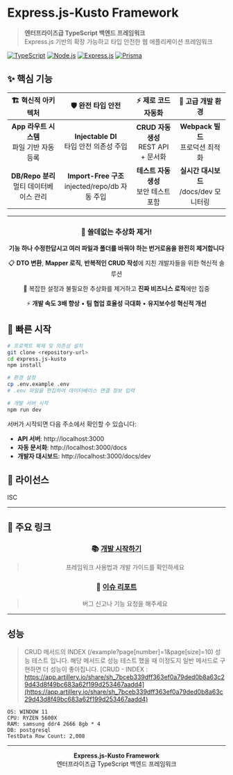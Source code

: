 # Express.js-Kusto Framework

> **엔터프라이즈급 TypeScript 백엔드 프레임워크**  
> Express.js 기반의 확장 가능하고 타입 안전한 웹 애플리케이션 프레임워크

[![TypeScript](https://img.shields.io/badge/TypeScript-5.0+-blue.svg)](https://www.typescriptlang.org/)
[![Node.js](https://img.shields.io/badge/Node.js-18+-green.svg)](https://nodejs.org/)
[![Express.js](https://img.shields.io/badge/Express.js-4.18+-black.svg)](https://expressjs.com/)
[![Prisma](https://img.shields.io/badge/Prisma-5.0+-2D3748.svg)](https://www.prisma.io/)

## ✨ 핵심 기능

<div align="center">

| 🏗️ **혁신적 아키텍처** | 🛡️ **완전 타입 안전** | ⚡ **제로 코드 자동화** | 🔧 **고급 개발 환경** |
|:---:|:---:|:---:|:---:|
| **App 라우트 시스템**<br/>파일 기반 자동 등록 | **Injectable DI**<br/>타입 안전 의존성 주입 | **CRUD 자동 생성**<br/>REST API + 문서화 | **Webpack 빌드**<br/>프로덕션 최적화 |
| **DB/Repo 분리**<br/>멀티 데이터베이스 관리 | **Import-Free 구조**<br/>injected/repo/db 자동 주입 | **테스트 자동 생성**<br/>보안 테스트 포함 | **실시간 대시보드**<br/>/docs/dev 모니터링 |

</div>

---

<div align="center">

### 🎯 **쓸데없는 추상화 제거!**

**기능 하나 수정한답시고 여러 파일과 폴더를 바꿔야 하는 번거로움을 완전히 제거합니다**

</div>

<div align="center">

📋 **DTO 변환**, **Mapper 로직**, **반복적인 CRUD 작성**에 지친 개발자들을 위한 혁신적 솔루션  

🚀 복잡한 설정과 불필요한 추상화를 제거하고 **진짜 비즈니스 로직**에만 집중  

⚡ **개발 속도 3배 향상** • **팀 협업 효율성 극대화** • **유지보수성 혁신적 개선**

</div>




## 🚀 빠른 시작

```bash
# 프로젝트 복제 및 의존성 설치
git clone <repository-url>
cd express.js-kusto
npm install

# 환경 설정
cp .env.example .env
# .env 파일을 편집하여 데이터베이스 연결 정보 입력

# 개발 서버 시작
npm run dev
```

서버가 시작되면 다음 주소에서 확인할 수 있습니다:
- **API 서버**: http://localhost:3000
- **자동 문서화**: http://localhost:3000/docs
- **개발자 대시보드**: http://localhost:3000/docs/dev



## 📄 라이선스

ISC

---

## 🔗 주요 링크

<div align="center">

### 📚 [개발 시작하기](./docs/00-documentation-index.md)
> 프레임워크 사용법과 개발 가이드를 확인하세요

### 💬 [이슈 리포트](../../issues)
> 버그 신고나 기능 요청을 해주세요

</div>

---

## 성능

> CRUD 메서드의 INDEX (/example?page[number]=1&page[size]=10) 성능 테스트 입니다.
> 해당 메서드로 성능 테스트 했을 때 이정도지 일반 메서드로 구현하면 더 성능이 좋아집니다.
[CRUD - INDEX : https://app.artillery.io/share/sh_7bceb339dff363ef0a79ded0b8a63c29d43d8f49bc683a62f199d253467aadd4](https://app.artillery.io/share/sh_7bceb339dff363ef0a79ded0b8a63c29d43d8f49bc683a62f199d253467aadd4)

```text
OS: WINDOW 11
CPU: RYZEN 5600X
RAM: samsung ddr4 2666 8gb * 4 
DB: postgresql
TestData Row Count: 2,008
```


---

<div align="center">

**Express.js-Kusto Framework**  
엔터프라이즈급 TypeScript 백엔드 프레임워크

</div>

